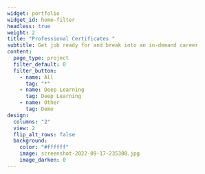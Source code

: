 ```yaml
---
widget: portfolio
widget_id: home-filter
headless: true
weight: 2
title: "Professional Certificates "
subtitle: G﻿et job ready for and break into an in-demand career
content:
  page_type: project
  filter_default: 0
  filter_button:
    - name: All
      tag: "*"
    - name: Deep Learning
      tag: Deep Learning
    - name: Other
      tag: Demo
design:
  columns: "2"
  view: 2
  flip_alt_rows: false
  background:
    color: "#ffffff"
    image: screenshot-2022-09-17-235308.jpg
    image_darken: 0
---
```


